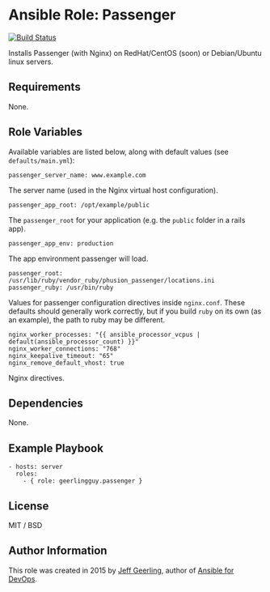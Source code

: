 # Ansible Role: Passenger

[![Build Status](https://travis-ci.org/geerlingguy/ansible-role-passenger.svg?branch=master)](https://travis-ci.org/geerlingguy/ansible-role-passenger)

Installs Passenger (with Nginx) on RedHat/CentOS (soon) or Debian/Ubuntu linux servers.

## Requirements

None.

## Role Variables

Available variables are listed below, along with default values (see `defaults/main.yml`):

    passenger_server_name: www.example.com

The server name (used in the Nginx virtual host configuration).

    passenger_app_root: /opt/example/public

The `passenger_root` for your application (e.g. the `public` folder in a rails app).

    passenger_app_env: production

The app environment passenger will load.

    passenger_root: /usr/lib/ruby/vendor_ruby/phusion_passenger/locations.ini
    passenger_ruby: /usr/bin/ruby

Values for passenger configuration directives inside `nginx.conf`. These defaults should generally work correctly, but if you build `ruby` on its own (as an example), the path to ruby may be different.

    nginx_worker_processes: "{{ ansible_processor_vcpus | default(ansible_processor_count) }}"
    nginx_worker_connections: "768"
    nginx_keepalive_timeout: "65"
    nginx_remove_default_vhost: true

Nginx directives.

## Dependencies

None.

## Example Playbook

    - hosts: server
      roles:
        - { role: geerlingguy.passenger }

## License

MIT / BSD

## Author Information

This role was created in 2015 by [Jeff Geerling](https://www.jeffgeerling.com/), author of [Ansible for DevOps](https://www.ansiblefordevops.com/).
